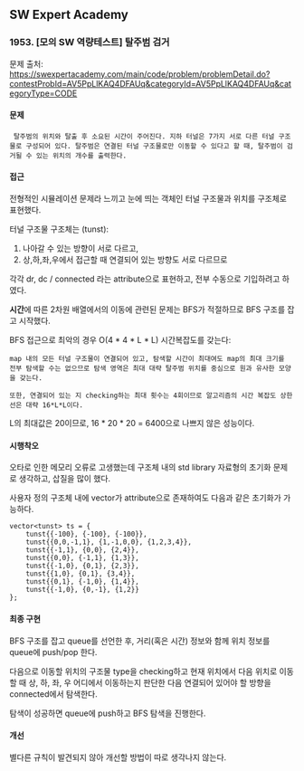 ## SW Expert Academy
### 1953. [모의 SW 역량테스트] 탈주범 검거

문제 출처: https://swexpertacademy.com/main/code/problem/problemDetail.do?contestProbId=AV5PpLlKAQ4DFAUq&categoryId=AV5PpLlKAQ4DFAUq&categoryType=CODE
    
#### 문제

     탈주범의 위치와 탈출 후 소요된 시간이 주어진다. 지하 터널은 7가지 서로 다른 터널 구조물로 구성되어 있다. 탈주범은 연결된 터널 구조물로만 이동할 수 있다고 할 때, 탈주범이 검거될 수 있는 위치의 개수를 출력한다.


#### 접근

  전형적인 시뮬레이션 문제라 느끼고 눈에 띄는 객체인 터널 구조물과 위치를 구조체로 표현했다. 

  터널 구조물 구조체는 (tunst):    
  1. 나아갈 수 있는 방향이 서로 다르고,
  2. 상,하,좌,우에서 접근할 때 연결되어 있는 방향도 서로 다르므로

  각각 dr, dc / connected 라는 attribute으로 표현하고, 전부 수동으로 기입하려고 하였다.

  <b>시간</b>에 따른 2차원 배열에서의 이동에 관련된 문제는 BFS가 적절하므로 BFS 구조를 잡고 시작했다.

  BFS 접근으로 최악의 경우 O(4 * 4 * L * L) 시간복잡도를 갖는다:
  
    map 내의 모든 터널 구조물이 연결되어 있고, 탐색할 시간이 최대여도 map의 최대 크기를 전부 탐색할 수는 없으므로 탐색 영역은 최대 대략 탈주범 위치를 중심으로 원과 유사한 모양을 갖는다.

    또한, 연결되어 있는 지 checking하는 최대 횟수는 4회이므로 알고리즘의 시간 복잡도 상한선은 대략 16*L*L이다.

  L의 최대값은 20이므로, 16 * 20 * 20 = 6400으로 나쁘지 않은 성능이다.
    
#### 시행착오
 
  오타로 인한 메모리 오류로 고생했는데 구조체 내의 std library 자료형의 초기화 문제로 생각하고, 삽질을 많이 했다.

  사용자 정의 구조체 내에 vector가 attribute으로 존재하여도 다음과 같은 초기화가 가능하다.

    vector<tunst> ts = {
        tunst{{-100}, {-100}, {-100}},
        tunst{{0,0,-1,1}, {1,-1,0,0}, {1,2,3,4}},
        tunst{{-1,1}, {0,0}, {2,4}},
        tunst{{0,0}, {-1,1}, {1,3}},
        tunst{{-1,0}, {0,1}, {2,3}},
        tunst{{1,0}, {0,1}, {3,4}},
        tunst{{0,1}, {-1,0}, {1,4}},
        tunst{{-1,0}, {0,-1}, {1,2}}
    };

#### 최종 구현
 
 BFS 구조를 잡고 queue를 선언한 후, 거리(혹은 시간) 정보와 함께 위치 정보를 queue에 push/pop 한다.

 다음으로 이동할 위치의 구조물 type을 checking하고 현재 위치에서 다음 위치로 이동할 때 상, 하, 좌, 우 어디에서 이동하는지 판단한 다음 연결되어 있어야 할 방향을 connected에서 탐색한다.

 탐색이 성공하면 queue에 push하고 BFS 탐색을 진행한다.
 
#### 개선
 별다른 규칙이 발견되지 않아 개선할 방법이 따로 생각나지 않는다.